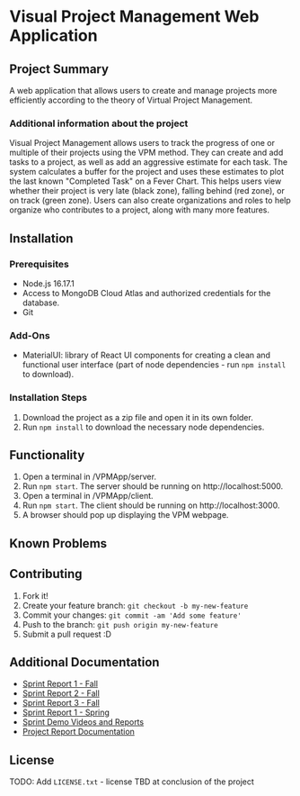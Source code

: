 # Visual Project Management Web Application

## Project Summary

A web application that allows users to create and manage projects more efficiently according to the theory of Virtual Project Management. 

### Additional information about the project

Visual Project Management allows users to track the progress of one or multiple of their projects using the VPM method. They can create and add tasks to a project, as well as add an aggressive estimate for each task. The system calculates a buffer for the project and uses these estimates to plot the last known "Completed Task" on a Fever Chart. This helps users view whether their project is very late (black zone), falling behind (red zone), or on track (green zone). Users can also create organizations and roles to help organize who contributes to a project, along with many more features. 

## Installation

### Prerequisites

* Node.js 16.17.1
* Access to MongoDB Cloud Atlas and authorized credentials for the database.
* Git

### Add-Ons

* MaterialUI: library of React UI components for creating a clean and functional user interface (part of node dependencies - run `npm install` to download).

### Installation Steps

1. Download the project as a zip file and open it in its own folder. 
2. Run `npm install` to download the necessary node dependencies.

## Functionality

1. Open a terminal in /VPMApp/server. 
2. Run `npm start`. The server should be running on http://localhost:5000.
3. Open a terminal in /VPMApp/client.
4. Run `npm start`. The client should be running on http://localhost:3000.
5. A browser should pop up displaying the VPM webpage. 

## Known Problems

## Contributing

1. Fork it!
2. Create your feature branch: `git checkout -b my-new-feature`
3. Commit your changes: `git commit -am 'Add some feature'`
4. Push to the branch: `git push origin my-new-feature`
5. Submit a pull request :D

## Additional Documentation

  * [Sprint Report 1 - Fall](https://github.com/WSUCptSCapstone-Fall2022Spring2023/wsuetm-pmwebapp/blob/main/Docs/Sprints/Fall/Sprint-1-Report.md)
  * [Sprint Report 2 - Fall](https://github.com/WSUCptSCapstone-Fall2022Spring2023/wsuetm-pmwebapp/blob/main/Docs/Sprints/Fall/Sprint-2-Report.md)
  * [Sprint Report 3 - Fall](https://github.com/WSUCptSCapstone-Fall2022Spring2023/wsuetm-pmwebapp/blob/main/Docs/Sprints/Fall/Sprint-3-Report.md)
  * [Sprint Report 1 - Spring](https://github.com/WSUCptSCapstone-Fall2022Spring2023/wsuetm-pmwebapp/blob/main/Docs/Sprints/Spring/Sprint-1-Report.md)
  * [Sprint Demo Videos and Reports](https://github.com/WSUCptSCapstone-Fall2022Spring2023/wsuetm-pmwebapp/blob/main/Docs/Sprints/)
  * [Project Report Documentation](https://github.com/WSUCptSCapstone-Fall2022Spring2023/wsuetm-pmwebapp/tree/main/Docs/Report)

## License

TODO: Add `LICENSE.txt` - license TBD at conclusion of the project
